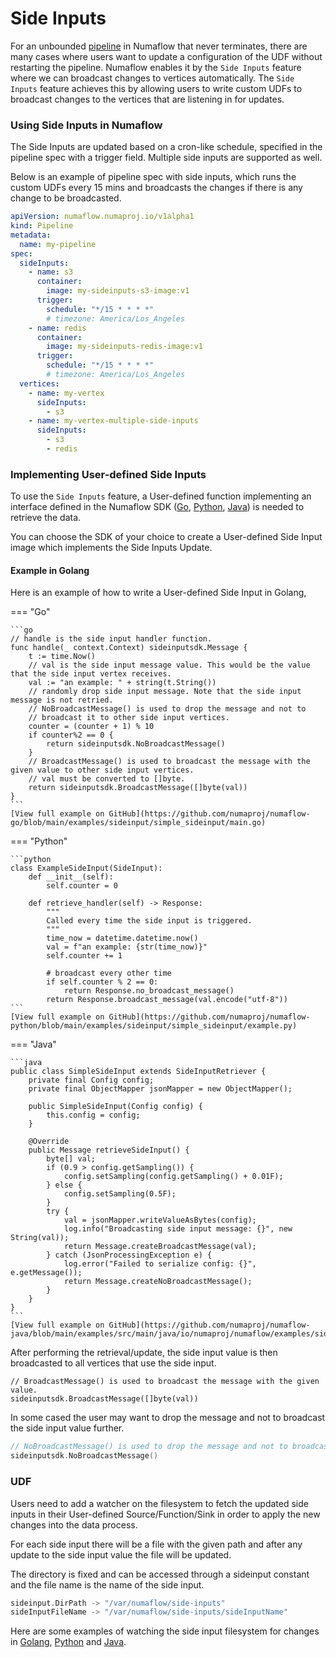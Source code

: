 # Side Inputs

For an unbounded [pipeline](../../core-concepts/pipeline.md) in Numaflow that never terminates, there are many cases where users want to update a configuration of the UDF without restarting the pipeline. Numaflow enables it by the `Side Inputs` feature where we can broadcast changes to vertices automatically.
The `Side Inputs` feature achieves this by allowing users to write custom UDFs to broadcast changes to the vertices that are listening in for updates.

### Using Side Inputs in Numaflow

The Side Inputs are updated based on a cron-like schedule,
specified in the pipeline spec with a trigger field.
Multiple side inputs are supported as well.

Below is an example of pipeline spec with side inputs, which runs the custom UDFs every 15 mins and broadcasts the changes if there is any change to be broadcasted.

```yaml
apiVersion: numaflow.numaproj.io/v1alpha1
kind: Pipeline
metadata:
  name: my-pipeline
spec:
  sideInputs:
    - name: s3
      container:
        image: my-sideinputs-s3-image:v1
      trigger:
        schedule: "*/15 * * * *"
        # timezone: America/Los_Angeles
    - name: redis
      container:
        image: my-sideinputs-redis-image:v1
      trigger:
        schedule: "*/15 * * * *"
        # timezone: America/Los_Angeles
  vertices:
    - name: my-vertex
      sideInputs:
        - s3
    - name: my-vertex-multiple-side-inputs
      sideInputs:
        - s3
        - redis
```

### Implementing User-defined Side Inputs

To use the `Side Inputs` feature, a User-defined function implementing an interface defined in the Numaflow SDK
([Go](https://github.com/numaproj/numaflow-go/blob/main/pkg/sideinput/),
[Python](https://github.com/numaproj/numaflow-python/blob/main/pynumaflow/sideinput/),
[Java](https://github.com/numaproj/numaflow-java/tree/main/src/main/java/io/numaproj/numaflow/sideinput))
is needed to retrieve the data.

You can choose the SDK of your choice to create a
User-defined Side Input image which implements the
Side Inputs Update.

#### Example in Golang

Here is an example of how to write a User-defined Side Input in Golang,

=== "Go"

    ```go
    // handle is the side input handler function.
    func handle(_ context.Context) sideinputsdk.Message {
        t := time.Now()
        // val is the side input message value. This would be the value that the side input vertex receives.
        val := "an example: " + string(t.String())
        // randomly drop side input message. Note that the side input message is not retried.
        // NoBroadcastMessage() is used to drop the message and not to
        // broadcast it to other side input vertices.
        counter = (counter + 1) % 10
        if counter%2 == 0 {
            return sideinputsdk.NoBroadcastMessage()
        }
        // BroadcastMessage() is used to broadcast the message with the given value to other side input vertices.
        // val must be converted to []byte.
        return sideinputsdk.BroadcastMessage([]byte(val))
    }
    ```
    [View full example on GitHub](https://github.com/numaproj/numaflow-go/blob/main/examples/sideinput/simple_sideinput/main.go)

=== "Python"

    ```python
    class ExampleSideInput(SideInput):
        def __init__(self):
            self.counter = 0

        def retrieve_handler(self) -> Response:
            """
            Called every time the side input is triggered.
            """
            time_now = datetime.datetime.now()
            val = f"an example: {str(time_now)}"
            self.counter += 1

            # broadcast every other time
            if self.counter % 2 == 0:
                return Response.no_broadcast_message()
            return Response.broadcast_message(val.encode("utf-8"))
    ```
    [View full example on GitHub](https://github.com/numaproj/numaflow-python/blob/main/examples/sideinput/simple_sideinput/example.py)

=== "Java"

    ```java
    public class SimpleSideInput extends SideInputRetriever {
        private final Config config;
        private final ObjectMapper jsonMapper = new ObjectMapper();

        public SimpleSideInput(Config config) {
            this.config = config;
        }

        @Override
        public Message retrieveSideInput() {
            byte[] val;
            if (0.9 > config.getSampling()) {
                config.setSampling(config.getSampling() + 0.01F);
            } else {
                config.setSampling(0.5F);
            }
            try {
                val = jsonMapper.writeValueAsBytes(config);
                log.info("Broadcasting side input message: {}", new String(val));
                return Message.createBroadcastMessage(val);
            } catch (JsonProcessingException e) {
                log.error("Failed to serialize config: {}", e.getMessage());
                return Message.createNoBroadcastMessage();
            }
        }
    }
    ```
    [View full example on GitHub](https://github.com/numaproj/numaflow-java/blob/main/examples/src/main/java/io/numaproj/numaflow/examples/sideinput/simple/SimpleSideInput.java)

After performing the retrieval/update, the side input value is then broadcasted to all vertices that use the side input.

```golang
// BroadcastMessage() is used to broadcast the message with the given value.
sideinputsdk.BroadcastMessage([]byte(val))
```

In some cased the user may want to drop the message and not to broadcast the side input value further.

```go
// NoBroadcastMessage() is used to drop the message and not to broadcast it further
sideinputsdk.NoBroadcastMessage()
```

### UDF

Users need to add a watcher on the filesystem to fetch the
updated side inputs in their User-defined Source/Function/Sink
in order to apply the new changes into the data process.

For each side input there will be a file with the given path and after any update to the side input value the file will be updated.

The directory is fixed and can be accessed through a sideinput constant and the file name is the name of the side input.

```go
sideinput.DirPath -> "/var/numaflow/side-inputs"
sideInputFileName -> "/var/numaflow/side-inputs/sideInputName"
```

Here are some examples of watching the side input filesystem for changes in
[Golang](https://github.com/numaproj/numaflow-go/blob/main/examples/sideinput/simple_sideinput/udf/main.go),
[Python](https://github.com/numaproj/numaflow-python/blob/main/examples/sideinput/simple_sideinput/udf/example.py) and
[Java](https://github.com/numaproj/numaflow-java/tree/main/examples/src/main/java/io/numaproj/numaflow/examples/sideinput/udf).